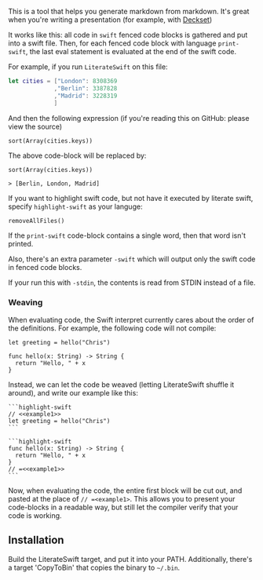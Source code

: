 This is a tool that helps you generate markdown from markdown. It's great when you're writing a presentation (for example, with [Deckset](http://www.decksetapp.com))

It works like this: all code in `swift` fenced code blocks is gathered and put into a swift file. Then, for each fenced code block with language `print-swift`, the last eval statement is evaluated at the end of the swift code.

For example, if you run `LiterateSwift` on this file:

```swift
let cities = ["London": 8308369
             ,"Berlin": 3387828	
             ,"Madrid": 3228319	
             ]
```

And then the following expression (if you're reading this on GitHub: please view the source)

```print-swift
sort(Array(cities.keys))
```

The above code-block will be replaced by:

```
sort(Array(cities.keys))

> [Berlin, London, Madrid]
```

If you want to highlight swift code, but not have it executed by literate swift, specify `highlight-swift` as your languge:

```highlight-swift
removeAllFiles()
```

If the `print-swift` code-block contains a single word, then that word isn't printed.

Also, there's an extra parameter `-swift` which will output only the swift code in fenced code blocks.

If your run this with `-stdin`, the contents is read from STDIN instead of a file.

### Weaving

When evaluating code, the Swift interpret currently cares about the order of the definitions. For example, the following code will not compile:


```highlight-swift
let greeting = hello("Chris")
```

```highlight-swift
func hello(x: String) -> String {
  return "Hello, " + x
}
```

Instead, we can let the code be weaved (letting LiterateSwift shuffle it around), and write our example like this:


    ```highlight-swift
    // <<example1>>
    let greeting = hello("Chris")
    ```
    
    ```highlight-swift
    func hello(x: String) -> String {
      return "Hello, " + x
    }
    // =<<example1>>
    ```

Now, when evaluating the code, the entire first block will be cut out, and pasted at the place of `// =<example1>`. This allows you to present your code-blocks in a readable way, but still let the compiler verify that your code is working.

## Installation

Build the LiterateSwift target, and put it into your PATH. Additionally, there's a target 'CopyToBin' that copies the binary to `~/.bin`.
